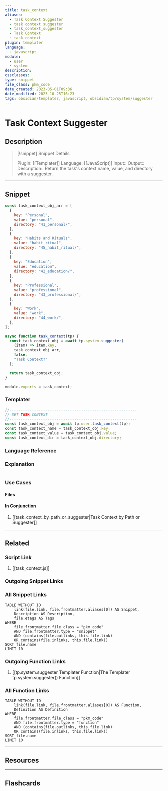 ```yaml
---
title: task_context
aliases:
  - Task Context Suggester
  - task context suggester
  - task_context_suggester
  - Task Context
  - task_context
plugin: templater
language:
  - javascript
module:
  - user
  - system
description:
cssclasses:
type: snippet
file_class: pkm_code
date_created: 2023-05-01T09:36
date_modified: 2023-10-25T16:23
tags: obsidian/templater, javascript, obsidian/tp/system/suggester
---
```

# Task Context Suggester

## Description

> [!snippet] Snippet Details
>
> Plugin: [[Templater]]
> Language: [[JavaScript]]
> Input::
> Output::
> Description:: Return the task's context name, value, and directory with a suggester.

---

## Snippet

<!-- Add the full code including explanatory comments  -->

```javascript
const task_context_obj_arr = [
  {
    key: "Personal",
    value: "personal",
    directory: "41_personal/",
  },
  {
    key: "Habits and Rituals",
    value: "habit_ritual",
    directory: "45_habit_ritual/",
  },
  {
    key: "Education",
    value: "education",
    directory: "42_education/",
  },
  {
    key: "Professional",
    value: "professional",
    directory: "43_professional/",
  },
  {
    key: "Work",
    value: "work",
    directory: "44_work/",
  },
];

async function task_context(tp) {
  const task_context_obj = await tp.system.suggester(
    (item) => item.key,
    task_context_obj_arr,
    false,
    "Task Context?"
  );

  return task_context_obj;
}

module.exports = task_context;
```

### Templater

<!-- Add the full code as it should appear in the template  -->
<!-- Exclude explanatory comments  -->

```javascript
//---------------------------------------------------------
// SET TASK CONTEXT
//---------------------------------------------------------
const task_context_obj = await tp.user.task_context(tp);
const task_context_name = task_context_obj.key;
const task_context_value = task_context_obj.value;
const task_context_dir = task_context_obj.directory;
```

### Language Reference

<!-- Recreate the code with links to files  -->

### Explanation

```javascript

```

### Use Cases

#### Files

<!-- Files containing the snippet  -->

#### In Conjunction

<!-- Snippets used together with this snippet  -->

1. [[task_context_by_path_or_suggester|Task Context by Path or Suggester]]

---

## Related

### Script Link

<!-- Link the user template script here -->

1. [[task_context.js]]

### Outgoing Snippet Links

<!-- Link related snippets here  -->

### All Snippet Links

<!-- Query limit 10  -->

```dataview
TABLE WITHOUT ID
	link(file.link, file.frontmatter.aliases[0]) AS Snippet,
	Description AS Description,
	file.etags AS Tags
WHERE
	file.frontmatter.file_class = "pkm_code"
	AND file.frontmatter.type = "snippet"
	AND (contains(file.outlinks, this.file.link)
	OR contains(file.inlinks, this.file.link))
SORT file.name
LIMIT 10
```

### Outgoing Function Links

<!-- Link related functions here -->

1. [[tp.system.suggester Templater Function|The Templater tp.system.suggester() Function]]

### All Function Links

<!-- Query limit 10  -->

```dataview
TABLE WITHOUT ID
	link(file.link, file.frontmatter.aliases[0]) AS Function,
	Definition AS Definition
WHERE
	file.frontmatter.file_class = "pkm_code"
	AND file.frontmatter.type = "function"
	AND (contains(file.outlinks, this.file.link)
	OR contains(file.inlinks, this.file.link))
SORT file.name
LIMIT 10
```

---

## Resources

---

## Flashcards
